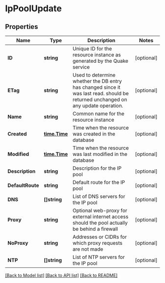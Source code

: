 # IpPoolUpdate

## Properties

Name | Type | Description | Notes
------------ | ------------- | ------------- | -------------
**ID** | **string** | Unique ID for the resource instance as generated by the Quake service | [optional] 
**ETag** | **string** | Used to determine whether the DB entry has changed since it was last read.  should be returned unchanged on any update operation. | [optional] 
**Name** | **string** | Common name for the resource instance | [optional] 
**Created** | [**time.Time**](time.Time.md) | Time when the resource was created in the database | [optional] 
**Modified** | [**time.Time**](time.Time.md) | Time when the resource was last modified in the database | [optional] 
**Description** | **string** | Description for the IP pool | [optional] 
**DefaultRoute** | **string** | Default route for the IP pool | [optional] 
**DNS** | **[]string** | List of DNS servers for the IP pool | [optional] 
**Proxy** | **string** | Optional web-proxy for external internet access should the pool actually be behind a firewall | [optional] 
**NoProxy** | **string** | Addresses or CIDRs for which proxy requests are not made | [optional] 
**NTP** | **[]string** | List of NTP servers for the IP pool | [optional] 

[[Back to Model list]](../README.md#documentation-for-models) [[Back to API list]](../README.md#documentation-for-api-endpoints) [[Back to README]](../README.md)


